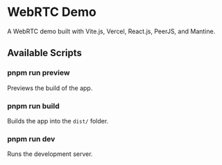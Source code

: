 # WebRTC Demo

A WebRTC demo built with Vite.js, Vercel, React.js, PeerJS, and Mantine.

## Available Scripts

### pnpm run preview

Previews the build of the app.

### pnpm run build

Builds the app into the `dist/` folder.

### pnpm run dev

Runs the development server.